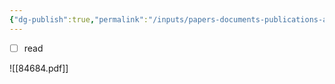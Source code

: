 ```yaml
---
{"dg-publish":true,"permalink":"/inputs/papers-documents-publications-articles/nrel/geothermal-interagency-collaboration-task-force-summary-of-findings/"}
---
```


- [ ] read

![[84684.pdf]]